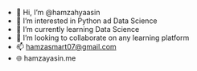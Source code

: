 - 👋 Hi, I’m @hamzahyaasin
- 👀 I’m interested in Python ad Data Science
- 🌱 I’m currently learning Data Science
- 💞️ I’m looking to collaborate on any learning platform
- 📫 hamzasmart07@gmail.com
- 🌐 hamzayasin.me

<!---
hamzahyaasin/hamzahyaasin is a ✨ special ✨ repository because its `README.md` (this file) appears on your GitHub profile.
You can click the Preview link to take a look at your changes.
--->
